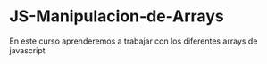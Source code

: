# JS-Manipulacion-de-Arrays
En este curso aprenderemos a trabajar con los diferentes arrays de javascript
